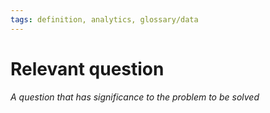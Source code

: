 ```yaml
---
tags: definition, analytics, glossary/data
---
```

#  Relevant question
*A question that has significance to the problem to be solved*